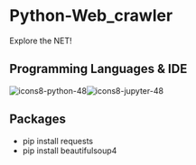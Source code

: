 # Python-Web_crawler
Explore the NET!


## Programming Languages & IDE

![icons8-python-48](https://user-images.githubusercontent.com/65143821/143678250-25d1ab7f-d498-4e82-b941-0dfdd7437465.png)![icons8-jupyter-48](https://user-images.githubusercontent.com/65143821/143678239-d1967a30-d6aa-42c0-bf95-1d95e4310b59.png)

## Packages
- pip install requests
- pip install beautifulsoup4
